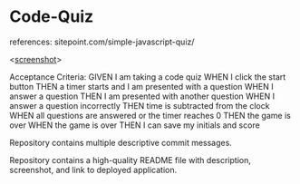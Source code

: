 # Code-Quiz

references: sitepoint.com/simple-javascript-quiz/

<[screenshot](.assets/screenshot.png)>

Acceptance Criteria:
GIVEN I am taking a code quiz
WHEN I click the start button
THEN a timer starts and I am presented with a question
WHEN I answer a question
THEN I am presented with another question
WHEN I answer a question incorrectly
THEN time is subtracted from the clock
WHEN all questions are answered or the timer reaches 0
THEN the game is over
WHEN the game is over
THEN I can save my initials and score

Repository contains multiple descriptive commit messages.

Repository contains a high-quality README file with description, screenshot, and link to deployed application.



